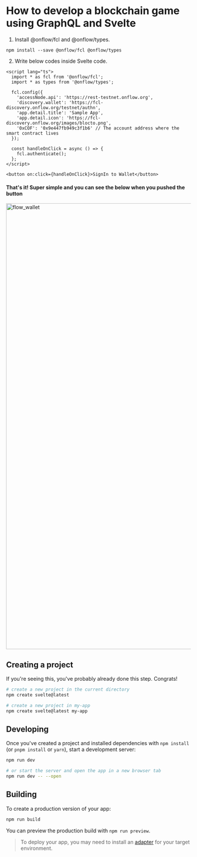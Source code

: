# How to develop a blockchain game using GraphQL and Svelte

1. Install @onflow/fcl and @onflow/types.

```
npm install --save @onflow/fcl @onflow/types
```

2. Write below codes inside Svelte code.

```
<script lang="ts">
  import * as fcl from '@onflow/fcl';
  import * as types from '@onflow/types';

  fcl.config({
    'accessNode.api': 'https://rest-testnet.onflow.org',
    'discovery.wallet': 'https://fcl-discovery.onflow.org/testnet/authn',
    'app.detail.title': 'Sample App',
    'app.detail.icon': 'https://fcl-discovery.onflow.org/images/blocto.png',
    '0xCOF': '0x9e447fb949c3f1b6' // The account address where the smart contract lives
  });

  const handleOnClick = async () => {
    fcl.authenticate();
  };
</script>

<button on:click={handleOnClick}>SignIn to Wallet</button>
```

#### That's it! Super simple and you can see the below when you pushed the button

<img width="1218" alt="flow_wallet" src="https://github.com/temt-ceo/game-on-svelte-and-flow/assets/58613670/24f42cbf-41fd-406c-ad06-a64d0d016d44">

## Creating a project

If you're seeing this, you've probably already done this step. Congrats!

```bash
# create a new project in the current directory
npm create svelte@latest

# create a new project in my-app
npm create svelte@latest my-app
```

## Developing

Once you've created a project and installed dependencies with `npm install` (or `pnpm install` or `yarn`), start a development server:

```bash
npm run dev

# or start the server and open the app in a new browser tab
npm run dev -- --open
```

## Building

To create a production version of your app:

```bash
npm run build
```

You can preview the production build with `npm run preview`.

> To deploy your app, you may need to install an [adapter](https://kit.svelte.dev/docs/adapters) for your target environment.
